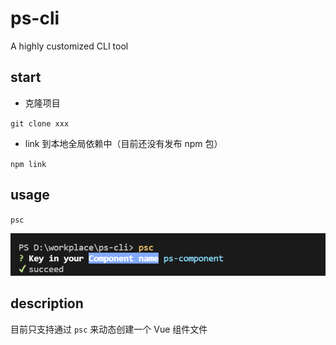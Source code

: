 # ps-cli

A highly customized CLI tool

## start

- 克隆项目

`git clone xxx`

- link 到本地全局依赖中（目前还没有发布 npm 包）

`npm link`

## usage

`psc`

![](./psc-example.png)

## description

目前只支持通过 `psc` 来动态创建一个 Vue 组件文件
